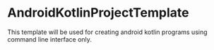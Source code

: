 # AndroidKotlinProjectTemplate
This template will be used for creating android kotlin programs using command line interface only.
